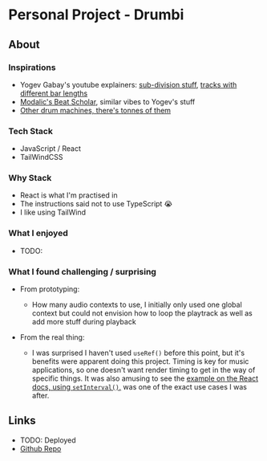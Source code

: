 # Personal Project - Drumbi

## About

### Inspirations

- Yogev Gabay's youtube explainers: [sub-division stuff](https://youtu.be/lDfnhmfD3DU?t=115), [tracks with different bar lengths](https://youtu.be/lDfnhmfD3DU?t=395)
- [Modalic's Beat Scholar](https://www.modalics.com/beatscholar), similar vibes to Yogev's stuff
- [Other drum machines, there's tonnes of them](https://www.ordrumbox.com/)

### Tech Stack

- JavaScript / React
- TailWindCSS

### Why Stack

- React is what I'm practised in
- The instructions said not to use TypeScript 😭
- I like using TailWind

### What I enjoyed

- TODO:

### What I found challenging / surprising

- From prototyping:
  - How many audio contexts to use, I initially only used one global context but could not envision how to loop the playtrack as well as add more stuff during playback

- From the real thing:
  - I was surprised I haven't used `useRef()` before this point, but it's benefits were apparent doing this project. Timing is key for music applications, so one doesn't want render timing to get in the way of specific things. It was also amusing to see the [example on the React docs, using `setInterval()`,](https://react.dev/reference/react/useRef#referencing-a-value-with-a-ref) was one of the exact use cases I was after.

## Links

- TODO: Deployed
- [Github Repo](https://github.com/Uprising5034/drumbi)
